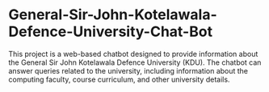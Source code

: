 # General-Sir-John-Kotelawala-Defence-University-Chat-Bot
This project is a web-based chatbot designed to provide information about the General Sir John Kotelawala Defence University (KDU). The chatbot can answer queries related to the university, including information about the computing faculty, course curriculum, and other university details.

